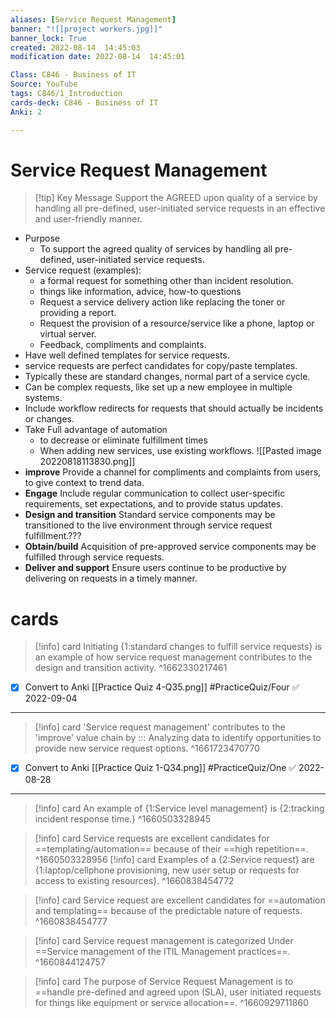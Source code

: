 ```yaml
---
aliases: [Service Request Management]
banner: "![[project workers.jpg]]"
banner_lock: True
created: 2022-08-14  14:45:03
modification date: 2022-08-14  14:45:01

Class: C846 - Business of IT
Source: YouTube
tags: C846/1_Introduction
cards-deck: C846 - Business of IT
Anki: 2

---
```


# Service Request Management
>[!tip] Key Message
>Support the AGREED upon  quality of a service by handling all pre-defined, user-initiated service requests in an effective and user-friendly manner.
- Purpose
	- To support the agreed quality of services by handling all pre-defined, user-initiated service requests.
- Service request (examples):
	- a formal request for something other than incident resolution.
	- things like information, advice, how-to questions
	- Request a service delivery action like replacing the toner or providing a report.
	- Request the provision of a resource/service like a phone, laptop or virtual server.
	- Feedback, compliments and complaints.
- Have well defined templates for service requests.
- service requests are perfect candidates for copy/paste templates.
- Typically these are standard changes, normal part of a service cycle.
- Can be complex requests, like set up a new employee in multiple systems.
- Include workflow redirects for requests that should actually be incidents or changes.
- Take Full advantage of automation
	- to decrease or eliminate fulfillment times
	- When adding new services, use existing workflows.
![[Pasted image 20220818113830.png]]
- **improve** Provide a channel for compliments and complaints from users, to give context to trend data.
- **Engage** Include regular communication to collect user-specific requirements, set expectations, and to provide status updates.
- **Design and transition** Standard service components may be transitioned to the live environment through service request fulfillment.???
- **Obtain/build** Acquisition of pre-approved service components may be fulfilled through service requests.
- **Deliver and support** Ensure users continue to be productive by delivering on requests in a timely manner.

# cards
>[!info] card
>Initiating {1:standard changes to fulfill service requests} is an example of how service request management contributes to the design and transition activity.
^1662330217461
- [x] Convert to Anki [[Practice Quiz 4-Q35.png]] #PracticeQuiz/Four  ✅ 2022-09-04
---
>[!info] card
>'Service request management' contributes to the 'improve' value chain by ::: Analyzing data to identify opportunities to provide new service request options. ^1661723470770
- [x] Convert to Anki [[Practice Quiz 1-Q34.png]] #PracticeQuiz/One ✅ 2022-08-28
---
>[!info] card
>An example of {1:Service level management} is {2:tracking incident response time.}
^1660503328945

>[!info] card
>Service requests are excellent candidates for ==templating/automation== because of their ==high repetition==.
^1660503328956
>[!info] card
>Examples of a {2:Service request} are {1:laptop/cellphone provisioning, new user setup or requests for access to existing resources}.
^1660838454772

>[!info] card
>Service request are excellent candidates for ==automation and templating== because of the predictable nature of requests.
^1660838454777

>[!info] card
>Service request management is categorized Under ==Service management of the ITIL Management practices==.
^1660844124757

>[!info] card
>The purpose of Service Request Management is to ==handle pre-defined and agreed upon (SLA), user initiated requests for things like equipment or service allocation==.
^1660929711860

